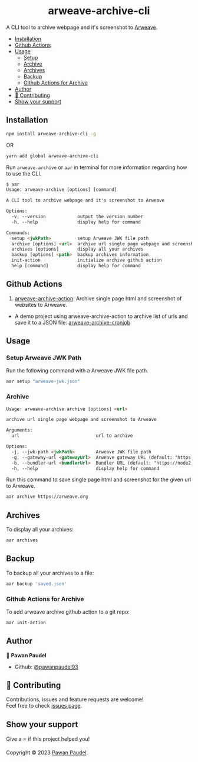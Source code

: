 <h1 align="center">arweave-archive-cli</h1>

A CLI tool to archive webpage and it's screenshot to [Arweave](https://arweave.org/).

- [Installation](#installation)
- [Github Actions](#github-actions)
- [Usage](#usage)
  - [Setup](#setup-arweave-jwk-path)
  - [Archive](#archive)
  - [Archives](#archives)
  - [Backup](#backup)
  - [Github Actions for Archive](#github-actions-for-archive)
- [Author](#author)
- [🤝 Contributing](#-contributing)
- [Show your support](#show-your-support)

## Installation

```sh
npm install arweave-archive-cli -g
```

OR

```sh
yarn add global arweave-archive-cli
```

Run `arweave-archive` or `aar` in terminal for more information regarding how to use the CLI.

```html
$ aar
Usage: arweave-archive [options] [command]

A CLI tool to archive webpage and it's screenshot to Arweave

Options:
  -v, --version            output the version number
  -h, --help               display help for command

Commands:
  setup <jwkPath>          setup Arweave JWK file path
  archive [options] <url>  archive url single page webpage and screenshot to Arweave
  archives [options]       display all your archives
  backup [options] <path>  backup archives information
  init-action              initialize archive github action
  help [command]           display help for command
```

## Github Actions

1. [arweave-archive-action](https://github.com/pawanpaudel93/arweave-archive-action): Archive single page html and screenshot of websites to Arweave.

- A demo project using arweave-archive-action to archive list of urls and save it to a JSON file: [arweave-archive-cronjob](https://github.com/pawanpaudel93/arweave-archive-cronjob)

## Usage

### Setup Arweave JWK Path

Run the following command with a Arweave JWK file path.

```sh
aar setup "arweave-jwk.json"
```

### Archive

```html
Usage: arweave-archive archive [options] <url>

archive url single page webpage and screenshot to Arweave

Arguments:
  url                             url to archive

Options:
  -j, --jwk-path <jwkPath>        Arweave JWK file path
  -g, --gateway-url <gatewayUrl>  Arweave gateway URL (default: "https://arweave.net")
  -b, --bundler-url <bundlerUrl>  Bundler URL (default: "https://node2.bundlr.network")
  -h, --help                      display help for command
```

Run this command to save single page html and screenshot for the given url to Arweave.

```sh
aar archive https://arweave.org
```

## Archives

To display all your archives:

```sh
aar archives
```

## Backup

To backup all your archives to a file:

```sh
aar backup 'saved.json'
```

### Github Actions for Archive

To add arweave archive github action to a git repo:

```sh
aar init-action
```

## Author

👤 **Pawan Paudel**

- Github: [@pawanpaudel93](https://github.com/pawanpaudel93)

## 🤝 Contributing

Contributions, issues and feature requests are welcome!<br />Feel free to check [issues page](https://github.com/pawanpaudel93/arweave-archive-cli/issues).

## Show your support

Give a ⭐️ if this project helped you!

Copyright © 2023 [Pawan Paudel](https://github.com/pawanpaudel93).<br />
